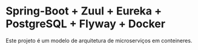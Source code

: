 # Spring-Boot + Zuul + Eureka + PostgreSQL  + Flyway + Docker
Este projeto é um modelo de arquitetura de microserviços em conteineres.
